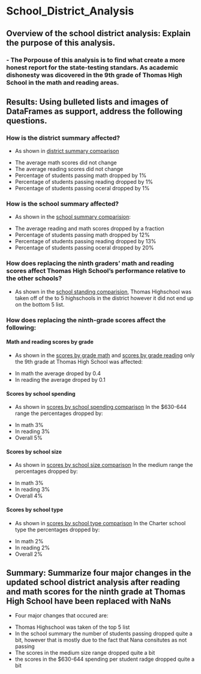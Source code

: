 # School_District_Analysis
## Overview of the school district analysis: Explain the purpose of this analysis.
### - The Porpouse of this analysis is to find what create a more honest report for the state-testing standars. As academic dishonesty was dicovered in the 9th grade of Thomas High School in the math and reading areas.


## Results: Using bulleted lists and images of DataFrames as support, address the following questions.
### How is the district summary affected?
- As shown in [district summary comparison](https://github.com/ElizMishina/School_District_Analysis/blob/master/Resources/district_summary_comparison.png) 
* The average math scores did not change
* The average reading scores did not change 
* Percentage of students passing math dropped by 1%
* Percentage of students passing reading dropped by 1%
* Percentage of students passing oceral dropped by 1%

### How is the school summary affected?
- As shown in the [school summary comparision](https://github.com/ElizMishina/School_District_Analysis/blob/master/Resources/school_summary_comparison.png):
* The average reading and math scores dropped by a fraction
* Percentage of students passing math dropped by 12%
* Percentage of students passing reading dropped by 13%
* Percentage of students passing oceral dropped by 20%

### How does replacing the ninth graders’ math and reading scores affect Thomas High School’s performance relative to the other schools?
- As shown in the [school standing comparision](https://github.com/ElizMishina/School_District_Analysis/blob/master/Resources/school_positioning_comparison.png), Thomas Highschool was taken off of the to 5 highschools in the district however it did not end up on the bottom 5 list.

### How does replacing the ninth-grade scores affect the following:
#### Math and reading scores by grade
- As shown in the [scores by grade math](https://github.com/ElizMishina/School_District_Analysis/blob/master/Resources/scores_by_grade_math.png) and [scores by grade reading](https://github.com/ElizMishina/School_District_Analysis/blob/master/Resources/scores_by_grade_Reading.png) only the 9th grade at Thomas High School was affected:
* In math the average droped by 0.4
* In reading the average droped by 0.1

#### Scores by school spending
- As shown in [scores by school spending comparison](https://github.com/ElizMishina/School_District_Analysis/blob/master/Resources/scores_by_school_spending_comparison.png) In the $630-644 range the percentages dropped by:
* In math 3%
* In reading 3%
* Overall 5%

#### Scores by school size
- As shown in [scores by school size comparison](https://github.com/ElizMishina/School_District_Analysis/blob/master/Resources/scores_by_school_size_comparison.png) In the medium range the percentages dropped by:
* In math 3%
* In reading 3%
* Overall 4%

#### Scores by school type
- As shown in [scores by school type comparison](https://github.com/ElizMishina/School_District_Analysis/blob/master/Resources/scores_by_school_type_comparison.png) In the Charter school type the percentages dropped by:
* In math 2%
* In reading 2%
* Overall 2%

## Summary: Summarize four major changes in the updated school district analysis after reading and math scores for the ninth grade at Thomas High School have been replaced with NaNs
- Four major changes that occured are:
* Thomas Highschool was taken of the top 5 list
* In the school summary the number of students passing dropped quite a bit, however that is mostly due to the fact that Nana consitutes as not passing
* The scores in the medium size range dropped quite a bit
* the scores in the $630-644 spending per student  radge dropped quite a bit
